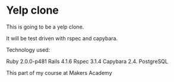 Yelp clone
=========

This is going to be a yelp clone. 

It will be test driven with rspec and capybara. 

Technology used: 

Ruby 2.0.0-p481
Rails 4.1.6
Rspec 3.1.4
Capybara 2.4.
PostgreSQL


This part of my course at Makers Academy 